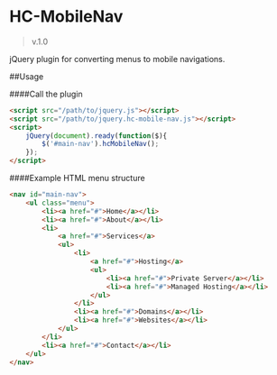 HC-MobileNav
===============

> v.1.0


jQuery plugin for converting menus to mobile navigations.

##Usage

####Call the plugin

```html
<script src="/path/to/jquery.js"></script>
<script src="/path/to/jquery.hc-mobile-nav.js"></script>
<script>
	jQuery(document).ready(function($){
		$('#main-nav').hcMobileNav();
	});
</script>
```

####Example HTML menu structure

```html
<nav id="main-nav">
	<ul class="menu">
		<li><a href="#">Home</a></li>
		<li><a href="#">About</a></li>
		<li>
			<a href="#">Services</a>
			<ul>
				<li>
					<a href="#">Hosting</a>
					<ul>
						<li><a href="#">Private Server</a></li>
						<li><a href="#">Managed Hosting</a></li>
					</ul>
				</li>
				<li><a href="#">Domains</a></li>
				<li><a href="#">Websites</a></li>
			</ul>
		</li>
		<li><a href="#">Contact</a></li>
	</ul>
</nav>
```